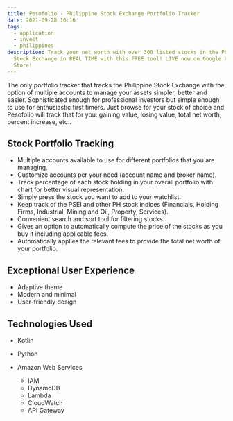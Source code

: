 ```yaml
---
title: Pesofolio - Philippine Stock Exchange Portfolio Tracker
date: 2021-09-28 16:16
tags:
  - application
  - invest
  - philippines
description: Track your net worth with over 300 listed stocks in the Philippine
  Stock Exchange in REAL TIME with this FREE tool! LIVE now on Google Play
  Store!
---
```

The only portfolio tracker that tracks the Philippine Stock Exchange with the option of multiple accounts to manage your assets simpler, better and easier. Sophisticated enough for professional investors but simple enough to use for enthusiastic first timers. Just browse for your stock of choice and Pesofolio will track that for you: gaining value, losing value, total net worth, percent increase, etc..

## Stock Portfolio Tracking

* Multiple accounts available to use for different portfolios that you are managing.
* Customize accounts per your need (account name and broker name).
* Track percentage of each stock holding in your overall portfolio with chart for better visual representation.
* Simply press the stock you want to add to your watchlist.
* Keep track of the PSEI and other PH stock indices (Financials, Holding Firms, Industrial, Mining and Oil, Property, Services).
* Convenient search and sort tool for filtering stocks.
* Gives an option to automatically compute the price of the stocks as you buy it including applicable fees.
* Automatically applies the relevant fees to provide the total net worth of your portfolio.

## Exceptional User Experience

* Adaptive theme
* Modern and minimal
* User-friendly design

## Technologies Used

* Kotlin
* Python
* Amazon Web Services 

  * IAM
  * DynamoDB
  * Lambda
  * CloudWatch
  * API Gateway